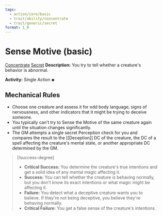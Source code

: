 ```yaml
---
tags:
  - action/core/basic
  - trait/ability/concentrate
  - trait/generic/secret
format: 1_0
---
```

# Sense Motive (basic) [](#Actions "Single Action")

[Concentrate](Concentrate.md "General Trait") [Secret](Secret.md "General Trait")
**Description:** You try to tell whether a creature's behavior is abnormal. 

**Activity:** Single Action ⬥

## Mechanical Rules

- Choose one creature and assess it for odd body language, signs of nervousness, and other indicators that it might be trying to deceive someone.
- You typically can't try to Sense the Motive of the same creature again until the situation changes significantly.  
- The GM attempts a single secret Perception check for you and compares the result to the [[Deception]] DC of the creature, the DC of a spell affecting the creature's mental state, or another appropriate DC determined by the GM.

> [!success-degree]
>- **Critical Success:** You determine the creature's true intentions and get a solid idea of any mental magic affecting it.  
>- **Success:** You can tell whether the creature is behaving normally, but you don't know its exact intentions or what magic might be affecting it.  
>- **Failure:** You detect what a deceptive creature wants you to believe. If they're not being deceptive, you believe they're behaving normally.  
>- **Critical Failure:** You get a false sense of the creature's intentions.